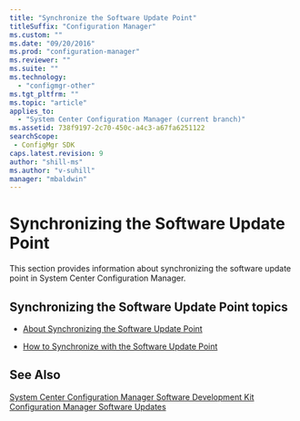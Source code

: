 ```yaml
---
title: "Synchronize the Software Update Point"
titleSuffix: "Configuration Manager"
ms.custom: ""
ms.date: "09/20/2016"
ms.prod: "configuration-manager"
ms.reviewer: ""
ms.suite: ""
ms.technology:
  - "configmgr-other"
ms.tgt_pltfrm: ""
ms.topic: "article"
applies_to:
  - "System Center Configuration Manager (current branch)"
ms.assetid: 738f9197-2c70-450c-a4c3-a67fa6251122searchScope: - ConfigMgr SDK
caps.latest.revision: 9
author: "shill-ms"
ms.author: "v-suhill"
manager: "mbaldwin"
---
```

# Synchronizing the Software Update Point
This section provides information about synchronizing the software update point in System Center Configuration Manager.  

## Synchronizing the Software Update Point topics  

-   [About Synchronizing the Software Update Point](../../develop/sum/about-synchronizing-the-software-update-point.md)  

-   [How to Synchronize with the Software Update Point](../../develop/sum/how-to-synchronize-with-the-software-update-point.md)  

## See Also  
 [System Center Configuration Manager Software Development Kit](../../develop/core/misc/system-center-configuration-manager-sdk.md)   
 [Configuration Manager Software Updates](../../develop/sum/software-updates.md)
